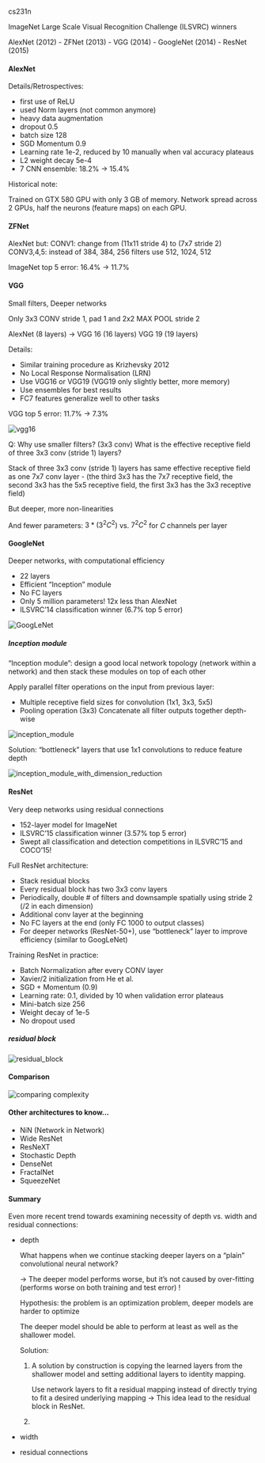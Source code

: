 cs231n



ImageNet Large Scale Visual Recognition Challenge (ILSVRC) winners

AlexNet (2012) - ZFNet (2013) - VGG (2014) - GoogleNet (2014) - ResNet (2015)



#### AlexNet

Details/Retrospectives:
- first use of ReLU
- used Norm layers (not common anymore)
- heavy data augmentation
- dropout 0.5
- batch size 128
- SGD Momentum 0.9
- Learning rate 1e-2, reduced by 10 manually when val accuracy plateaus
- L2 weight decay 5e-4
- 7 CNN ensemble: 18.2% -> 15.4%



Historical note: 

Trained on GTX 580 GPU with only 3 GB of memory. Network spread across 2 GPUs, half the neurons (feature maps) on each GPU.

#### ZFNet

AlexNet but:
CONV1: change from (11x11 stride 4) to (7x7 stride 2)
CONV3,4,5: instead of 384, 384, 256 filters use 512, 1024, 512

ImageNet top 5 error: 16.4% -> 11.7%

#### VGG

Small filters, Deeper networks

Only 3x3 CONV stride 1, pad 1 and 2x2 MAX POOL stride 2

AlexNet (8 layers)  ->  VGG 16 (16 layers)    VGG 19 (19 layers)

Details:

- Similar training procedure as Krizhevsky 2012
- No Local Response Normalisation (LRN)
- Use VGG16 or VGG19 (VGG19 only slightly better, more memory)
- Use ensembles for best results
- FC7 features generalize well to other tasks

VGG top 5 error: 11.7% -> 7.3%



![vgg16](https://github.com/bifeng/daily_book_notes/raw/master/resource/vgg16_memory_params.png)



Q: Why use smaller filters? (3x3 conv) What is the effective receptive field of three 3x3 conv (stride 1) layers?

Stack of three 3x3 conv (stride 1) layers has same effective receptive field as one 7x7 conv layer - (the third 3x3 has the 7x7 receptive field, the second 3x3 has the 5x5 receptive field, the first 3x3 has the 3x3 receptive field)

But deeper, more non-linearities

And fewer parameters: $3 * (3^2C^2)$ vs. $7^2C^2$ for $C$ channels per layer



#### GoogleNet

Deeper networks, with computational efficiency
- 22 layers
- Efficient “Inception” module
- No FC layers
- Only 5 million parameters!
  12x less than AlexNet
- ILSVRC’14 classification winner
  (6.7% top 5 error)



![GoogLeNet](https://github.com/bifeng/daily_book_notes/raw/master/resource/GoogLeNet.png)



##### Inception module

“Inception module”: design a good local network topology (network within a network) and then stack these modules on top of each other

Apply parallel filter operations on the input from previous layer:
- Multiple receptive field sizes for convolution (1x1, 3x3, 5x5)
- Pooling operation (3x3)
  Concatenate all filter outputs together depth-wise



![inception_module](https://github.com/bifeng/daily_book_notes/raw/master/resource/inception_module.png)

Solution: “bottleneck” layers that use 1x1 convolutions to reduce feature depth

![inception_module_with_dimension_reduction](https://github.com/bifeng/daily_book_notes/raw/master/resource/inception_module_with_dimension_reduction.png)



#### ResNet

Very deep networks using residual connections
- 152-layer model for ImageNet
- ILSVRC’15 classification winner
  (3.57% top 5 error)
- Swept all classification and detection competitions in ILSVRC’15 and COCO’15!



Full ResNet architecture:
- Stack residual blocks
- Every residual block has two 3x3 conv layers
- Periodically, double # of filters and downsample spatially using stride 2 (/2 in each dimension)
- Additional conv layer at the beginning
- No FC layers at the end (only FC 1000 to output classes)
- For deeper networks (ResNet-50+), use “bottleneck” layer to improve efficiency (similar to GoogLeNet)



Training ResNet in practice:
- Batch Normalization after every CONV layer
- Xavier/2 initialization from He et al.
- SGD + Momentum (0.9)
- Learning rate: 0.1, divided by 10 when validation error plateaus
- Mini-batch size 256
- Weight decay of 1e-5
- No dropout used



##### residual block

![residual_block](https://github.com/bifeng/daily_book_notes/raw/master/resource/residual_block.png)



#### Comparison



![comparing complexity](https://github.com/bifeng/daily_book_notes/raw/master/resource/comparing_complexity.png)



#### Other architectures to know...

- NiN (Network in Network)
- Wide ResNet
- ResNeXT
- Stochastic Depth
- DenseNet
- FractalNet
- SqueezeNet



#### Summary

Even more recent trend towards examining necessity of depth vs. width and residual connections:

+ depth

  What happens when we continue stacking deeper layers on a “plain” convolutional neural network?

  -> The deeper model performs worse, but it’s not caused by over-fitting (performs worse on both training and test error) ! 

  Hypothesis: the problem is an optimization problem, deeper models are harder to optimize

  The deeper model should be able to perform at least as well as the shallower model.

  Solution: 

  1. A solution by construction is copying the learned layers from the shallower model and setting additional layers to identity mapping.  

     Use network layers to fit a residual mapping instead of directly trying to fit a desired underlying mapping -> This idea lead to the residual block in ResNet.

  2. 

+ width

  

+  residual connections

  





